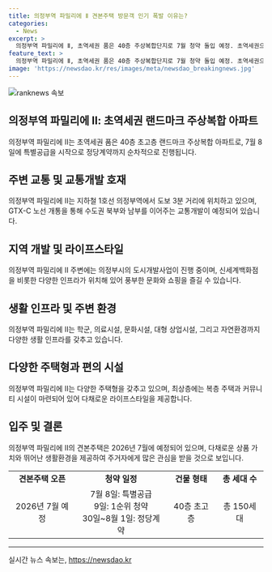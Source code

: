 ```yaml
---
title: 의정부역 파밀리에 Ⅱ 견본주택 방문객 인기 폭발 이유는?
categories:
  - News
excerpt: >
  의정부역 파밀리에 Ⅱ, 초역세권 품은 40층 주상복합단지로 7월 청약 돌입 예정. 초역세권으로 지하철, 고속도로 이동 편리, GTX-C 노선 등 교통호재 기대. 동부간선도로 지하화 사업, 미군반환지 새로운 도시개발 프로젝트 등 인프라 및 주거환경 크게 발전 예상됨. 근처 대형 의료시설, 백화점, 문화시설, 학군, 녹지공간 가까워 생활 편리. 다양한 주택형과 편의시설을 갖춘 의정부역 파밀리에 Ⅱ는 지은을 2026년 7월로 예정.
feature_text: >
  의정부역 파밀리에 Ⅱ, 초역세권 품은 40층 주상복합단지로 7월 청약 돌입 예정. 초역세권으로 지하철, 고속도로 이동 편리, GTX-C 노선 등 교통호재 기대. 동부간선도로 지하화 사업, 미군반환지 새로운 도시개발 프로젝트 등 인프라 및 주거환경 크게 발전 예상됨. 근처 대형 의료시설, 백화점, 문화시설, 학군, 녹지공간 가까워 생활 편리. 다양한 주택형과 편의시설을 갖춘 의정부역 파밀리에 Ⅱ는 지은을 2026년 7월로 예정.
image: 'https://newsdao.kr/res/images/meta/newsdao_breakingnews.jpg'
---
```


<p><img src="https://newsdao.kr/res/images/meta/newsdao_breakingnews.jpg" alt="ranknews 속보" /></p>

<h2 data-ke-size="size26">의정부역 파밀리에 Ⅱ: 초역세권 랜드마크 주상복합 아파트</h2>

<p data-ke-size="size16">의정부역 파밀리에 Ⅱ는 초역세권 품은 40층 초고층 랜드마크 주상복합 아파트로, 7월 8일에 특별공급을 시작으로 정당계약까지 순차적으로 진행됩니다.</p>

<h2 data-ke-size="size24">주변 교통 및 교통개발 호재</h2>

<p data-ke-size="size16">의정부역 파밀리에 Ⅱ는 지하철 1호선 의정부역에서 도보 3분 거리에 위치하고 있으며, GTX-C 노선 개통을 통해 수도권 북부와 남부를 이어주는 교통개발이 예정되어 있습니다.</p>

<h2 data-ke-size="size24">지역 개발 및 라이프스타일</h2>

<p data-ke-size="size16">의정부역 파밀리에 Ⅱ 주변에는 의정부시의 도시개발사업이 진행 중이며, 신세계백화점을 비롯한 다양한 인프라가 위치해 있어 풍부한 문화와 쇼핑을 즐길 수 있습니다.</p>

<h2 data-ke-size="size24">생활 인프라 및 주변 환경</h2>

<p data-ke-size="size16">의정부역 파밀리에 Ⅱ는 학군, 의료시설, 문화시설, 대형 상업시설, 그리고 자연환경까지 다양한 생활 인프라를 갖추고 있습니다.</p>

<h2 data-ke-size="size24">다양한 주택형과 편의 시설</h2>

<p data-ke-size="size16">의정부역 파밀리에 Ⅱ는 다양한 주택형을 갖추고 있으며, 최상층에는 복층 주택과 커뮤니티 시설이 마련되어 있어 다채로운 라이프스타일을 제공합니다.</p>

<h2 data-ke-size="size24">입주 및 결론</h2>

<p data-ke-size="size16">의정부역 파밀리에 Ⅱ의 견본주택은 2026년 7월에 예정되어 있으며, 다채로운 상품 가치와 뛰어난 생활환경을 제공하여 주거자에게 많은 관심을 받을 것으로 보입니다.</p>

<table>
  <tbody>
    <tr>
      <td style="text-align: center; height: 17px;"><b>견본주택 오픈</b></td>
      <td style="text-align: center; height: 17px;"><b>청약 일정</b></td>
      <td style="text-align: center; height: 17px;"><b>건물 형태</b></td>
      <td style="text-align: center; height: 17px;"><b>총 세대 수</b></td>
    </tr>
    <tr>
      <td style="text-align: center; height: 17px;">2026년 7월 예정</td>
      <td style="text-align: center; height: 17px;">7월 8일: 특별공급<br>9일: 1순위 청약<br>30일~8월 1일: 정당계약</td>
      <td style="text-align: center; height: 17px;">40층 초고층</td>
      <td style="text-align: center; height: 17px;">총 150세대</td>
    </tr>
  </tbody>
</table>

<hr>
실시간 뉴스 속보는, <a href="https://newsdao.kr" rel="dofollow">https://newsdao.kr</a>


